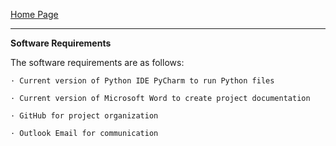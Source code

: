 [Home Page](https://github.com/SirRexOfRider/CYBR404-UNK-Oregon-Trail/tree/main)
<hr>

**Software Requirements**

  The software requirements are as follows:

    · Current version of Python IDE PyCharm to run Python files
    
    · Current version of Microsoft Word to create project documentation
    
    · GitHub for project organization
    
    · Outlook Email for communication
